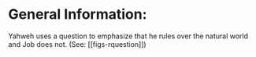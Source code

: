 # General Information:

Yahweh uses a question to emphasize that he rules over the natural world and Job does not. (See: [[figs-rquestion]])